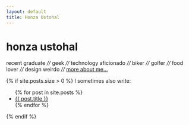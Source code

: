 ```yaml
---
layout: default
title: Honza Ustohal
---
```


# honza ustohal


recent graduate
*//* geek
*//* technology aficionado
*//* biker
*//* golfer
*//* food lover
*//* design weirdo
*//* [more about me...](http://ustohal.eu)



{% if site.posts.size > 0 %}
I sometimes also write:

<ul>
{% for post in site.posts %}
<li><a href="{{ BASE_PATH }}{{ post.url }}">{{ post.title }}</a></li>
{% endfor %}
</ul>
{% endif %}

